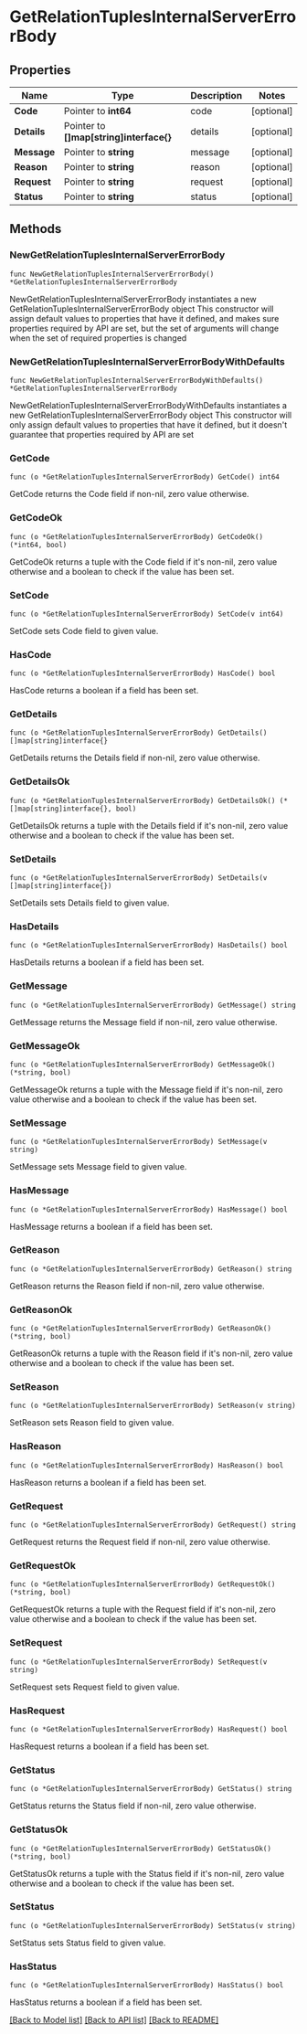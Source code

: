 # GetRelationTuplesInternalServerErrorBody

## Properties

Name | Type | Description | Notes
------------ | ------------- | ------------- | -------------
**Code** | Pointer to **int64** | code | [optional] 
**Details** | Pointer to **[]map[string]interface{}** | details | [optional] 
**Message** | Pointer to **string** | message | [optional] 
**Reason** | Pointer to **string** | reason | [optional] 
**Request** | Pointer to **string** | request | [optional] 
**Status** | Pointer to **string** | status | [optional] 

## Methods

### NewGetRelationTuplesInternalServerErrorBody

`func NewGetRelationTuplesInternalServerErrorBody() *GetRelationTuplesInternalServerErrorBody`

NewGetRelationTuplesInternalServerErrorBody instantiates a new GetRelationTuplesInternalServerErrorBody object
This constructor will assign default values to properties that have it defined,
and makes sure properties required by API are set, but the set of arguments
will change when the set of required properties is changed

### NewGetRelationTuplesInternalServerErrorBodyWithDefaults

`func NewGetRelationTuplesInternalServerErrorBodyWithDefaults() *GetRelationTuplesInternalServerErrorBody`

NewGetRelationTuplesInternalServerErrorBodyWithDefaults instantiates a new GetRelationTuplesInternalServerErrorBody object
This constructor will only assign default values to properties that have it defined,
but it doesn't guarantee that properties required by API are set

### GetCode

`func (o *GetRelationTuplesInternalServerErrorBody) GetCode() int64`

GetCode returns the Code field if non-nil, zero value otherwise.

### GetCodeOk

`func (o *GetRelationTuplesInternalServerErrorBody) GetCodeOk() (*int64, bool)`

GetCodeOk returns a tuple with the Code field if it's non-nil, zero value otherwise
and a boolean to check if the value has been set.

### SetCode

`func (o *GetRelationTuplesInternalServerErrorBody) SetCode(v int64)`

SetCode sets Code field to given value.

### HasCode

`func (o *GetRelationTuplesInternalServerErrorBody) HasCode() bool`

HasCode returns a boolean if a field has been set.

### GetDetails

`func (o *GetRelationTuplesInternalServerErrorBody) GetDetails() []map[string]interface{}`

GetDetails returns the Details field if non-nil, zero value otherwise.

### GetDetailsOk

`func (o *GetRelationTuplesInternalServerErrorBody) GetDetailsOk() (*[]map[string]interface{}, bool)`

GetDetailsOk returns a tuple with the Details field if it's non-nil, zero value otherwise
and a boolean to check if the value has been set.

### SetDetails

`func (o *GetRelationTuplesInternalServerErrorBody) SetDetails(v []map[string]interface{})`

SetDetails sets Details field to given value.

### HasDetails

`func (o *GetRelationTuplesInternalServerErrorBody) HasDetails() bool`

HasDetails returns a boolean if a field has been set.

### GetMessage

`func (o *GetRelationTuplesInternalServerErrorBody) GetMessage() string`

GetMessage returns the Message field if non-nil, zero value otherwise.

### GetMessageOk

`func (o *GetRelationTuplesInternalServerErrorBody) GetMessageOk() (*string, bool)`

GetMessageOk returns a tuple with the Message field if it's non-nil, zero value otherwise
and a boolean to check if the value has been set.

### SetMessage

`func (o *GetRelationTuplesInternalServerErrorBody) SetMessage(v string)`

SetMessage sets Message field to given value.

### HasMessage

`func (o *GetRelationTuplesInternalServerErrorBody) HasMessage() bool`

HasMessage returns a boolean if a field has been set.

### GetReason

`func (o *GetRelationTuplesInternalServerErrorBody) GetReason() string`

GetReason returns the Reason field if non-nil, zero value otherwise.

### GetReasonOk

`func (o *GetRelationTuplesInternalServerErrorBody) GetReasonOk() (*string, bool)`

GetReasonOk returns a tuple with the Reason field if it's non-nil, zero value otherwise
and a boolean to check if the value has been set.

### SetReason

`func (o *GetRelationTuplesInternalServerErrorBody) SetReason(v string)`

SetReason sets Reason field to given value.

### HasReason

`func (o *GetRelationTuplesInternalServerErrorBody) HasReason() bool`

HasReason returns a boolean if a field has been set.

### GetRequest

`func (o *GetRelationTuplesInternalServerErrorBody) GetRequest() string`

GetRequest returns the Request field if non-nil, zero value otherwise.

### GetRequestOk

`func (o *GetRelationTuplesInternalServerErrorBody) GetRequestOk() (*string, bool)`

GetRequestOk returns a tuple with the Request field if it's non-nil, zero value otherwise
and a boolean to check if the value has been set.

### SetRequest

`func (o *GetRelationTuplesInternalServerErrorBody) SetRequest(v string)`

SetRequest sets Request field to given value.

### HasRequest

`func (o *GetRelationTuplesInternalServerErrorBody) HasRequest() bool`

HasRequest returns a boolean if a field has been set.

### GetStatus

`func (o *GetRelationTuplesInternalServerErrorBody) GetStatus() string`

GetStatus returns the Status field if non-nil, zero value otherwise.

### GetStatusOk

`func (o *GetRelationTuplesInternalServerErrorBody) GetStatusOk() (*string, bool)`

GetStatusOk returns a tuple with the Status field if it's non-nil, zero value otherwise
and a boolean to check if the value has been set.

### SetStatus

`func (o *GetRelationTuplesInternalServerErrorBody) SetStatus(v string)`

SetStatus sets Status field to given value.

### HasStatus

`func (o *GetRelationTuplesInternalServerErrorBody) HasStatus() bool`

HasStatus returns a boolean if a field has been set.


[[Back to Model list]](../README.md#documentation-for-models) [[Back to API list]](../README.md#documentation-for-api-endpoints) [[Back to README]](../README.md)


